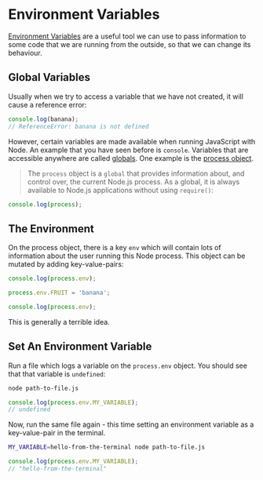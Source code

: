 # Environment Variables

[Environment Variables](https://en.wikipedia.org/wiki/Environment_variable) are a useful tool we can use to pass information to some code that we are running from the outside, so that we can change its behaviour.

## Global Variables

Usually when we try to access a variable that we have not created, it will cause a reference error:

```js
console.log(banana);
// ReferenceError: banana is not defined
```

However, certain variables are made available when running JavaScript with Node. An example that you have seen before is `console`. Variables that are accessible anywhere are called [globals](https://nodejs.org/api/globals.html#globals_process). One example is the [process object](https://nodejs.org/api/process.html#process_process).

> The `process` object is a `global` that provides information about, and control over, the current Node.js process. As a global, it is always available to Node.js applications without using `require()`:

```js
console.log(process);
```

## The Environment

On the process object, there is a key `env` which will contain lots of information about the user running this Node process. This object can be mutated by adding key-value-pairs:

```js
console.log(process.env);

process.env.FRUIT = 'banana';

console.log(process.env);
```

This is generally a terrible idea.

## Set An Environment Variable

Run a file which logs a variable on the `process.env` object. You should see that that variable is `undefined`:

```bash
node path-to-file.js
```

```js
console.log(process.env.MY_VARIABLE);
// undefined
```

Now, run the same file again - this time setting an environment variable as a key-value-pair in the terminal.

```bash
MY_VARIABLE=hello-from-the-terminal node path-to-file.js
```

```js
console.log(process.env.MY_VARIABLE);
// "hello-from-the-terminal"
```
